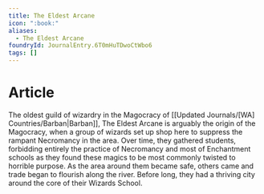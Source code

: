 ```yaml
---
title: The Eldest Arcane
icon: ":book:"
aliases:
  - The Eldest Arcane
foundryId: JournalEntry.6T0mHuTDwoCtWbo6
tags: []
---
```

# Article
The oldest guild of wizardry in the Magocracy of [[Updated Journals/[WA] Countries/Barban|Barban]], The Eldest Arcane is arguably the origin of the Magocracy, when a group of wizards set up shop here to suppress the rampant Necromancy in the area. Over time, they gathered students, forbidding entirely the practice of Necromancy and most of Enchantment schools as they found these magics to be most commonly twisted to horrible purpose. As the area around them became safe, others came and trade began to flourish along the river. Before long, they had a thriving city around the core of their Wizards School.